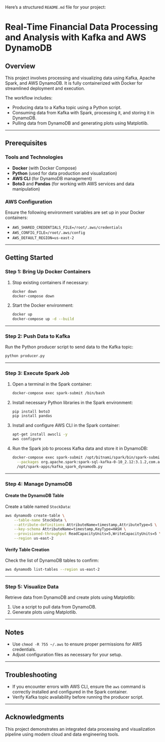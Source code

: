 Here’s a structured `README.md` file for your project:
#  Real-Time Financial Data Processing and Analysis with Kafka and AWS DynamoDB

## Overview

This project involves processing and visualizing data using Kafka, Apache Spark, and AWS DynamoDB. It is fully containerized with Docker for streamlined deployment and execution. 

The workflow includes:
- Producing data to a Kafka topic using a Python script.
- Consuming data from Kafka with Spark, processing it, and storing it in DynamoDB.
- Pulling data from DynamoDB and generating plots using Matplotlib.

---

## Prerequisites

### Tools and Technologies
- **Docker** (with Docker Compose)
- **Python** (used for data production and visualization)
- **AWS CLI** (for DynamoDB management)
- **Boto3** and **Pandas** (for working with AWS services and data manipulation)

### AWS Configuration
Ensure the following environment variables are set up in your Docker containers:
- `AWS_SHARED_CREDENTIALS_FILE=/root/.aws/credentials`
- `AWS_CONFIG_FILE=/root/.aws/config`
- `AWS_DEFAULT_REGION=us-east-2`

---

## Getting Started

### Step 1: Bring Up Docker Containers
1. Stop existing containers if necessary:
   ```bash
   docker down
   docker-compose down
   ```
2. Start the Docker environment:
   ```bash
   docker up
   docker-compose up -d --build
   ```

---

### Step 2: Push Data to Kafka
Run the Python producer script to send data to the Kafka topic:
```bash
python producer.py
```

---

### Step 3: Execute Spark Job
1. Open a terminal in the Spark container:
   ```bash
   docker-compose exec spark-submit /bin/bash
   ```
2. Install necessary Python libraries in the Spark environment:
   ```bash
   pip install boto3
   pip install pandas
   ```

3. Install and configure AWS CLI in the Spark container:
   ```bash
   apt-get install awscli -y
   aws configure
   ```

4. Run the Spark job to process Kafka data and store it in DynamoDB:
   ```bash
   docker-compose exec spark-submit /opt/bitnami/spark/bin/spark-submit \
     --packages org.apache.spark:spark-sql-kafka-0-10_2.12:3.1.2,com.audienceproject:spark-dynamodb_2.12:1.1.2 \
     /opt/spark-apps/kafka_spark_dynamodb.py
   ```

---

### Step 4: Manage DynamoDB

#### Create the DynamoDB Table
Create a table named `StockData`:
```bash
aws dynamodb create-table \
    --table-name StockData \
    --attribute-definitions AttributeName=timestamp,AttributeType=S \
    --key-schema AttributeName=timestamp,KeyType=HASH \
    --provisioned-throughput ReadCapacityUnits=5,WriteCapacityUnits=5 \
    --region us-east-2
```

#### Verify Table Creation
Check the list of DynamoDB tables to confirm:
```bash
aws dynamodb list-tables --region us-east-2
```

---

### Step 5: Visualize Data
Retrieve data from DynamoDB and create plots using Matplotlib:
1. Use a script to pull data from DynamoDB.
2. Generate plots using Matplotlib.

---

## Notes
- Use `chmod -R 755 ~/.aws` to ensure proper permissions for AWS credentials.
- Adjust configuration files as necessary for your setup.

---

## Troubleshooting
- If you encounter errors with AWS CLI, ensure the `aws` command is correctly installed and configured in the Spark container.
- Verify Kafka topic availability before running the producer script.

---

## Acknowledgments
This project demonstrates an integrated data processing and visualization pipeline using modern cloud and data engineering tools.
